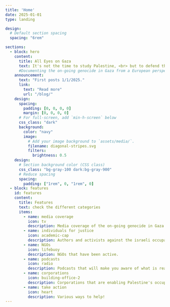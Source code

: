 ```yaml
---
title: 'Home'
date: 2025-01-01
type: landing

design:
  # Default section spacing
  spacing: "6rem"

sections:
  - block: hero
    content:
      title: All Eyes on Gaza
      text: It's not the time to study Palestine, <br> but to defend the existence of Palestinians. <br> [*Yanis Varoufakis*](https://www.palestine-studies.org/en/node/1654472) 
      #Documenting the on-going genocide in Gaza from a European perspective <br> Check the Resources in the upper menu and read the [**blog**](https://aeog2024.github.io/iiag/blog/)
    announcement:
      text: "First posts 1/1/2025."
      link:
        text: "Read more"
        url: "/blog/"  
    design:
      spacing:
        padding: [0, 0, 0, 0]
        margin: [0, 0, 0, 0]
      # For full-screen, add `min-h-screen` below
      css_class: "dark"
      background:
        color: "navy"
        image:
          # Add your image background to `assets/media/`.
          filename: diagonal-stripes.svg
          filters:
            brightness: 0.5
    design:
      # Section background color (CSS class)
      css_class: "bg-gray-100 dark:bg-gray-900"
      # Reduce spacing
      spacing:
        padding: ["1rem", 0, "1rem", 0]
  - block: features
    id: features
    content:
      title: Features
      text: check the different categories
      items:
        - name: media coverage
          icon: tv
          description: Media coverage of the on-going genocide in Gaza.
        - name: individuals for justice
          icon: academic-cap
          description: Authors and activists against the israeli occupation of Palestine.
        - name: NGOs
          icon: lifebuoy
          description: NGOs that have been active.
        - name: podcasts
          icon: radio
          description: Podcasts that will make you aware of what is really going on in our societies and in Palestine.
        - name: corporations
          icon: building-office-2
          description: Corporations that are enabling Palestine's occupation and the on-going genocide.
        - name: take action
          icon: heart
          description: Various ways to help!
---
```

